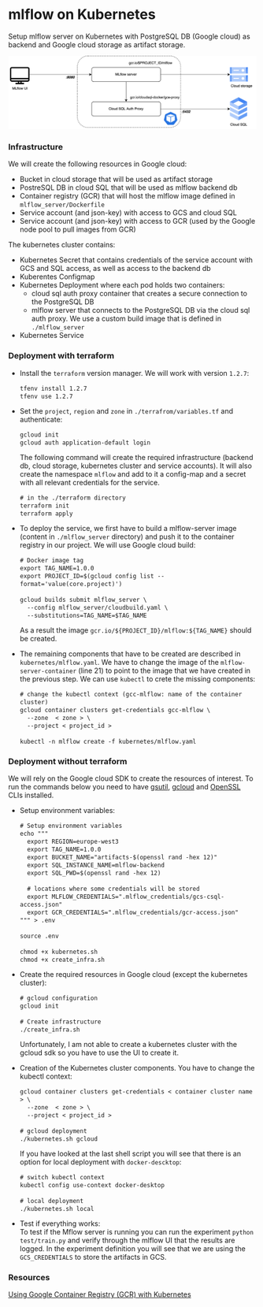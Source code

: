 # mlflow on Kubernetes

Setup mlflow server on Kubernetes with PostgreSQL DB (Google cloud) as backend and Google cloud storage as artifact
storage.

![Architecture](mlflow.png)

### Infrastructure

We will create the following resources in Google cloud:

- Bucket in cloud storage that will be used as artifact storage
- PostreSQL DB in cloud SQL that will be used as mlflow backend db
- Container registry (GCR) that will host the mlflow image defined in `mlflow_server/Dockerfile`
- Service account (and json-key) with access to GCS and cloud SQL
- Service account (and json-key) with access to GCR (used by the Google node pool to pull images from GCR)

The kubernetes cluster contains:

- Kubernetes Secret that contains credentials of the service account with GCS and SQL access, as well as access to the backend db
- Kuberentes Configmap
- Kubernetes Deployment where each pod holds two containers:
    - cloud sql auth proxy container that creates a secure connection to the PostgreSQL DB
    - mlflow server that connects to the PostgreSQL DB via the cloud sql auth proxy. We use a custom build image that is defined in `./mlflow_server`
- Kubernetes Service


### Deployment with terraform


- Install the `terraform` version manager. We will work with version `1.2.7`:
  ```shell
  tfenv install 1.2.7
  tfenv use 1.2.7
  ```


- Set the `project`, `region` and `zone` in `./terrafrom/variables.tf` and authenticate:
  ```shell
  gcloud init
  gcloud auth application-default login
  ```
  The following command will create the required infrastructure (backend db, cloud storage, kubernetes cluster and service accounts). It will also create the namespace `mlflow` and add to it a config-map and a secret with all relevant credentials for the service.
  ```shell
  # in the ./terraform directory
  terraform init
  terraform apply
  ```


- To deploy the service, we first have to build a mlflow-server image (content in `./mlflow_server` directory) and push it to the container registry in our project. We will use Google cloud build:
  ```shell
  # Docker image tag
  export TAG_NAME=1.0.0
  export PROJECT_ID=$(gcloud config list --format='value(core.project)')

  gcloud builds submit mlflow_server \
    --config mlflow_server/cloudbuild.yaml \
    --substitutions=TAG_NAME=$TAG_NAME
  ```
  As a result the image `gcr.io/${PROJECT_ID}/mlflow:${TAG_NAME}` should be created.
  

- The remaining components that have to be created are described in `kubernetes/mlflow.yaml`. We have to change the image of the `mlflow-server-container` (line 21) to point to the image that we have created in the previous step. We can use `kubectl` to crete the missing components:
  ```shell
  # change the kubectl context (gcc-mlflow: name of the container cluster)
  gcloud container clusters get-credentials gcc-mlflow \
    --zone  < zone > \
    --project < project_id >

  kubectl -n mlflow create -f kubernetes/mlflow.yaml
  ```



### Deployment without terraform

We will rely on the Google cloud SDK to create the resources of interest. To run the commands below you need to have [gsutil](https://cloud.google.com/storage/docs/gsutil), [gcloud](https://cloud.google.com/sdk/gcloud)
and [OpenSSL]() CLIs installed.

- Setup environment variables:
  ```shell
  # Setup environment variables
  echo """
    export REGION=europe-west3
    export TAG_NAME=1.0.0
    export BUCKET_NAME="artifacts-$(openssl rand -hex 12)"
    export SQL_INSTANCE_NAME=mlflow-backend
    export SQL_PWD=$(openssl rand -hex 12)
    
    # locations where some credentials will be stored
    export MLFLOW_CREDENTIALS=".mlflow_credentials/gcs-csql-access.json"
    export GCR_CREDENTIALS=".mlflow_credentials/gcr-access.json"
  """ > .env
  
  source .env
  
  chmod +x kubernetes.sh
  chmod +x create_infra.sh
  ```

- Create the required resources in Google cloud (except the kubernetes cluster):
  ```shell
  # gcloud configuration
  gcloud init
  
  # Create infrastructure
  ./create_infra.sh
  ```
  Unfortunately, I am not able to create a kubernetes cluster with the gcloud sdk so you have to use the UI to create it.
  
- Creation of the Kubernetes cluster components. You have to change the kubectl context:
  ```shell
  gcloud container clusters get-credentials < container cluster name > \
    --zone  < zone > \
    --project < project_id >
  
  # gcloud deployment
  ./kubernetes.sh gcloud  
  ```
  If you have looked at the last shell script you will see that there is an option for local deployment with `docker-descktop`:
  ```shell
  # switch kubectl context
  kubectl config use-context docker-desktop
  
  # local deployment 
  ./kubernetes.sh local
  ```

- Test if everything works:  
To test if the Mflow server is running you can run the experiment `python test/train.py` and verify through the mlflow UI that the results are logged. In the experiment definition you will see that we are using the `GCS_CREDENTIALS` to store the artifacts in GCS.

### Resources

[Using Google Container Registry (GCR) with Kubernetes](https://colinwilson.uk/2020/07/09/using-google-container-registry-with-kubernetes/)
